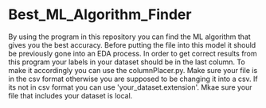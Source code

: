 # Best_ML_Algorithm_Finder
By using the program in this repository you can find the ML algorithm that gives you the best accuracy. 
Before putting the file into this model it should be previously gone into an EDA process.
In order to get correct results from this program your labels in your dataset should be in the last column. To make it accordingly you can use the columnPlacer.py.
Make sure your file is in the csv format otherwise you are supposed to be changing it into a csv. If its not in csv format you can use 'your_dataset.extension'.
Mkae sure your file that includes your dataset is local.
